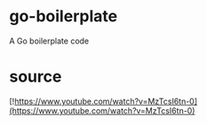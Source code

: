# go-boilerplate
A Go boilerplate code 

# source
[!https://www.youtube.com/watch?v=MzTcsI6tn-0](https://www.youtube.com/watch?v=MzTcsI6tn-0)
